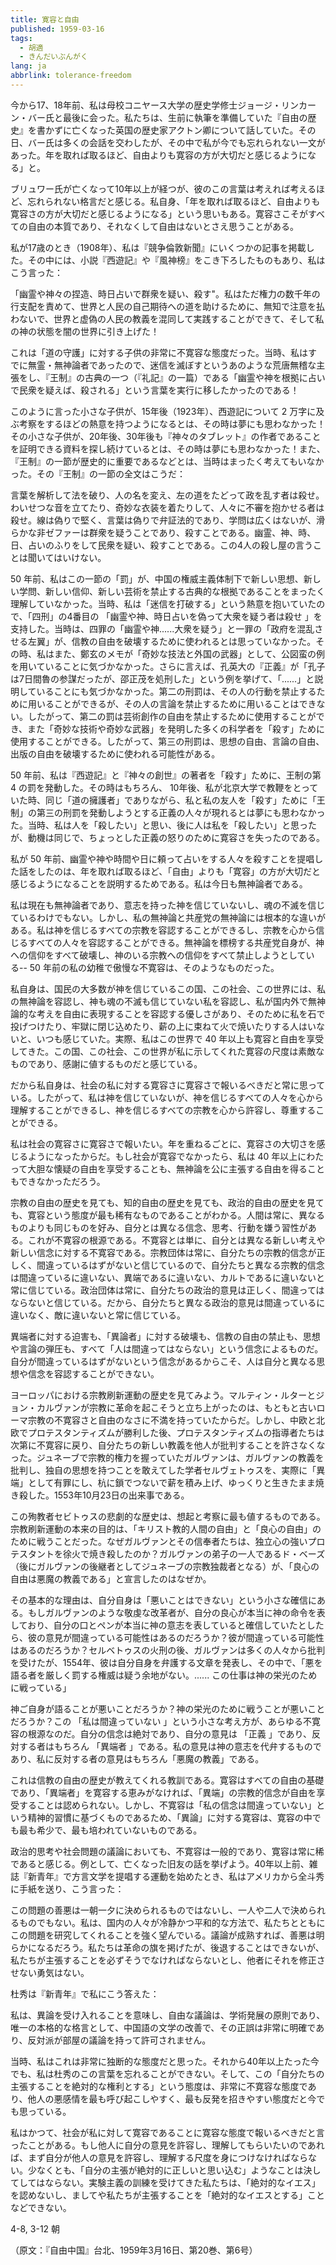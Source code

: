```yaml
---
title: 寛容と自由
published: 1959-03-16
tags:
  - 胡適
  - きんだいぶんがく
lang: ja
abbrlink: tolerance-freedom
---
```


今から17、18年前、私は母校コニヤース大学の歴史学修士ジョージ・リンカーン・バー氏と最後に会った。私たちは、生前に執筆を準備していた『自由の歴史』を書かずに亡くなった英国の歴史家アクトン卿について話していた。その日、バー氏は多くの会話を交わしたが、その中で私が今でも忘れられない一文があった。年を取れば取るほど、自由よりも寛容の方が大切だと感じるようになる」と。

ブリュワー氏が亡くなって10年以上が経つが、彼のこの言葉は考えれば考えるほど、忘れられない格言だと感じる。私自身、「年を取れば取るほど、自由よりも寛容さの方が大切だと感じるようになる」という思いもある。寛容さこそがすべての自由の本質であり、それなくして自由はないとさえ思うことがある。

私が17歳のとき（1908年）、私は『競争倫敦新聞』にいくつかの記事を掲載した。その中には、小説『西遊記』や『風神榜』をこき下ろしたものもあり、私はこう言った：

「幽霊や神々の捏造、時日占いで群衆を疑い、殺す"。私はただ権力の数千年の行支配を責めて、世界と人民の自己期待への道を助けるために、無知で注意を払わないで、世界と虚偽の人民の教義を混同して実践することができて、そして私の神の状態を闇の世界に引き上げた！

これは「道の守護」に対する子供の非常に不寛容な態度だった。当時、私はすでに無霊・無神論者であったので、迷信を滅ぼすというあのような荒唐無稽な主張をし、『王制』の古典の一つ（『礼記』の一篇）である「幽霊や神を根拠に占いで民衆を疑えば、殺される」という言葉を実行に移したかったのである！

このように言った小さな子供が、15年後（1923年）、西遊記について 2 万字に及ぶ考察をするほどの熱意を持つようになるとは、その時は夢にも思わなかった！その小さな子供が、20年後、30年後も『神々のタブレット』の作者であることを証明できる資料を探し続けているとは、その時は夢にも思わなかった！また、『王制』の一節が歴史的に重要であるなどとは、当時はまったく考えてもいなかった。その『王制』の一節の全文はこうだ：

言葉を解析して法を破り、人の名を変え、左の道をたどって政を乱す者は殺せ。わいせつな音を立てたり、奇妙な衣装を着たりして、人々に不審を抱かせる者は殺せ。線は偽りで堅く、言葉は偽りで弁証法的であり、学問は広くはないが、滑らかな非ゼファーは群衆を疑うことであり、殺すことである。幽霊、神、時、日、占いのふりをして民衆を疑い、殺すことである。この4人の殺し屋の言うことは聞いてはいけない。

50 年前、私はこの一節の「罰」が、中国の権威主義体制下で新しい思想、新しい学問、新しい信仰、新しい芸術を禁止する古典的な根拠であることをまったく理解していなかった。当時、私は「迷信を打破する」という熱意を抱いていたので、「四刑」の4番目の 「幽霊や神、時日占いを偽って大衆を疑う者は殺せ 」を支持した。当時は、四罪の「幽霊や神......大衆を疑う」と一罪の「政府を混乱させる左翼」が、信教の自由を破壊するために使われるとは思っていなかった。その時、私はまた、鄭玄のメモが「奇妙な技法と外国の武器」として、公図蛮の例を用いていることに気づかなかった。さらに言えば、孔英大の『正義』が「孔子は7日間魯の参謀だったが、邵正茂を処刑した」という例を挙げて、「......」と説明していることにも気づかなかった。第二の刑罰は、その人の行動を禁止するために用いることができるが、その人の言論を禁止するために用いることはできない。したがって、第二の罰は芸術創作の自由を禁止するために使用することができ、また「奇妙な技術や奇妙な武器」を発明した多くの科学者を「殺す」ために使用することができる。したがって、第三の刑罰は、思想の自由、言論の自由、出版の自由を破壊するために使われる可能性がある。

50 年前、私は『西遊記』と『神々の創世』の著者を「殺す」ために、王制の第 4 の罰を発動した。その時はもちろん、 10年後、私が北京大学で教鞭をとっていた時、同じ「道の擁護者」でありながら、私と私の友人を「殺す」ために「王制」の第三の刑罰を発動しようとする正義の人々が現れるとは夢にも思わなかった。当時、私は人を「殺したい」と思い、後に人は私を「殺したい」と思ったが、動機は同じで、ちょっとした正義の怒りのために寛容さを失ったのである。

私が 50 年前、幽霊や神や時間や日に頼って占いをする人々を殺すことを提唱した話をしたのは、年を取れば取るほど、「自由」よりも「寛容」の方が大切だと感じるようになることを説明するためである。私は今日も無神論者である。

私は現在も無神論者であり、意志を持った神を信じていないし、魂の不滅を信じているわけでもない。しかし、私の無神論と共産党の無神論には根本的な違いがある。私は神を信じるすべての宗教を容認することができるし、宗教を心から信じるすべての人々を容認することができる。無神論を標榜する共産党自身が、神への信仰をすべて破壊し、神のいる宗教への信仰をすべて禁止しようとしている-- 50 年前の私の幼稚で傲慢な不寛容は、そのようなものだった。

私自身は、国民の大多数が神を信じているこの国、この社会、この世界には、私の無神論を容認し、神も魂の不滅も信じていない私を容認し、私が国内外で無神論的な考えを自由に表現することを容認する優しさがあり、そのために私を石で投げつけたり、牢獄に閉じ込めたり、薪の上に束ねて火で焼いたりする人はいないと、いつも感じていた。実際、私はこの世界で 40 年以上も寛容と自由を享受してきた。この国、この社会、この世界が私に示してくれた寛容の尺度は素敵なものであり、感謝に値するものだと感じている。

だから私自身は、社会の私に対する寛容さに寛容さで報いるべきだと常に思っている。したがって、私は神を信じていないが、神を信じるすべての人々を心から理解することができるし、神を信じるすべての宗教を心から許容し、尊重することができる。

私は社会の寛容さに寛容さで報いたい。年を重ねるごとに、寛容さの大切さを感じるようになったからだ。もし社会が寛容でなかったら、私は 40 年以上にわたって大胆な懐疑の自由を享受することも、無神論を公に主張する自由を得ることもできなかっただろう。

宗教の自由の歴史を見ても、知的自由の歴史を見ても、政治的自由の歴史を見ても、寛容という態度が最も稀有なものであることがわかる。人間は常に、異なるものよりも同じものを好み、自分とは異なる信念、思考、行動を嫌う習性がある。これが不寛容の根源である。不寛容とは単に、自分とは異なる新しい考えや新しい信念に対する不寛容である。宗教団体は常に、自分たちの宗教的信念が正しく、間違っているはずがないと信じているので、自分たちと異なる宗教的信念は間違っているに違いない、異端であるに違いない、カルトであるに違いないと常に信じている。政治団体は常に、自分たちの政治的意見は正しく、間違ってはならないと信じている。だから、自分たちと異なる政治的意見は間違っているに違いなく、敵に違いないと常に信じている。

異端者に対する迫害も、「異論者」に対する破壊も、信教の自由の禁止も、思想や言論の弾圧も、すべて「人は間違ってはならない」という信念によるものだ。自分が間違っているはずがないという信念があるからこそ、人は自分と異なる思想や信念を容認することができない。

ヨーロッパにおける宗教刷新運動の歴史を見てみよう。マルティン・ルターとジョン・カルヴァンが宗教に革命を起こそうと立ち上がったのは、もともと古いローマ宗教の不寛容さと自由のなさに不満を持っていたからだ。しかし、中欧と北欧でプロテスタンティズムが勝利した後、プロテスタンティズムの指導者たちは次第に不寛容に戻り、自分たちの新しい教義を他人が批判することを許さなくなった。ジュネーブで宗教的権力を握っていたガルヴァンは、ガルヴァンの教義を批判し、独自の思想を持つことを敢えてした学者セルヴェトゥスを、実際に「異端」として有罪にし、杭に鎖でつないで薪を積み上げ、ゆっくりと生きたまま焼き殺した。1553年10月23日の出来事である。

この殉教者セビトゥスの悲劇的な歴史は、想起と考察に最も値するものである。宗教刷新運動の本来の目的は、「キリスト教的人間の自由」と「良心の自由」のために戦うことだった。なぜガルヴァンとその信奉者たちは、独立心の強いプロテスタントを徐火で焼き殺したのか？ガルヴァンの弟子の一人であるド・ベーズ（後にガルヴァンの後継者としてジュネーブの宗教独裁者となる）が、「良心の自由は悪魔の教義である」と宣言したのはなぜか。

その基本的な理由は、自分自身は「悪いことはできない」という小さな確信にある。もしガルヴァンのような敬虔な改革者が、自分の良心が本当に神の命令を表しており、自分の口とペンが本当に神の意志を表していると確信していたとしたら、彼の意見が間違っている可能性はあるのだろうか？彼が間違っている可能性はあるのだろうか？セルベトゥスの火刑の後、ガルヴァンは多くの人々から批判を受けたが、1554年、彼は自分自身を弁護する文章を発表し、その中で、「悪を語る者を厳しく罰する権威は疑う余地がない。...... この仕事は神の栄光のために戦っている」

神ご自身が語ることが悪いことだろうか？神の栄光のために戦うことが悪いことだろうか？この 「私は間違っていない 」という小さな考え方が、あらゆる不寛容の根源なのだ。自分の信念は絶対であり、自分の意見は 「正義 」であり、反対する者はもちろん 「異端者 」である。私の意見は神の意志を代弁するものであり、私に反対する者の意見はもちろん「悪魔の教義」である。

これは信教の自由の歴史が教えてくれる教訓である。寛容はすべての自由の基礎であり、「異端者」を寛容する恵みがなければ、「異端」の宗教的信念が自由を享受することは認められない。しかし、不寛容は「私の信念は間違っていない」という精神的習慣に基づくものであるため、「異論」に対する寛容は、寛容の中でも最も希少で、最も培われていないものである。

政治的思考や社会問題の議論においても、不寛容は一般的であり、寛容は常に稀であると感じる。例として、亡くなった旧友の話を挙げよう。40年以上前、雑誌『新青年』で方言文学を提唱する運動を始めたとき、私はアメリカから全斗秀に手紙を送り、こう言った：

この問題の善悪は一朝一夕に決められるものではないし、一人や二人で決められるものでもない。私は、国内の人々が冷静かつ平和的な方法で、私たちとともにこの問題を研究してくれることを強く望んでいる。議論が成熟すれば、善悪は明らかになるだろう。私たちは革命の旗を掲げたが、後退することはできないが、私たちが主張することを必ずそうでなければならないとし、他者にそれを修正させない勇気はない。

杜秀は『新青年』で私にこう答えた：

私は、異論を受け入れることを意味し、自由な議論は、学術発展の原則であり、唯一の本格的な格言として、中国語の文学の改善で、その正誤は非常に明確であり、反対派が部屋の議論を持って許可されません。

当時、私はこれは非常に独断的な態度だと思った。それから40年以上たった今でも、私は杜秀のこの言葉を忘れることができない。そして、この「自分たちの主張することを絶対的な権利とする」という態度は、非常に不寛容な態度であり、他人の悪感情を最も呼び起こしやすく、最も反発を招きやすい態度だと今でも思っている。

私はかつて、社会が私に対して寛容であることに寛容な態度で報いるべきだと言ったことがある。もし他人に自分の意見を許容し、理解してもらいたいのであれば、まず自分が他人の意見を許容し、理解する尺度を身につけなければならない。少なくとも、「自分の主張が絶対的に正しいと思い込む」ようなことは決してしてはならない。実験主義の訓練を受けてきた私たちは、「絶対的なイエス」を認めないし、ましてや私たちが主張することを「絶対的なイエスとする」ことなどできない。

4-8, 3-12 朝

（原文：『自由中国』台北、1959年3月16日、第20巻、第6号）
